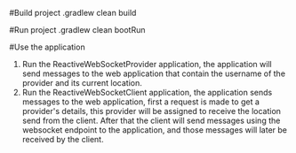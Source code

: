 #Build project
.gradlew clean build

#Run project
.gradlew clean bootRun

#Use the application
1. Run the ReactiveWebSocketProvider application, the application will send messages to the web application that 
contain the username of the provider and its current location.
2. Run the ReactiveWebSocketClient application, the application sends messages to the web application, first a request
is made to get a provider's details, this provider will be assigned to receive the location send from the client. 
After that the client will send messages using the websocket endpoint to the application, and those messages will later
be received by the client.